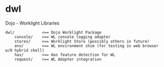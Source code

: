 dwl
===

Dojo - Worklight Libraries


	dwl/			<== Dojo Worklight Package
		console/	<== WL console logging adapter
		stores/		<== Worklight Store (possibly others in future)
		env/		<== WL environment shim (for testing in web browser w/0 hybrid shell)
		has/		<== Has feature detection for WL
		request/	<== WL Adapter integration
